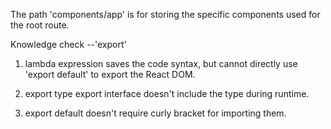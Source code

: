 The path 'components/app' is for storing the specific components used for the root route.

Knowledge check --'export'
1. lambda expression saves the code syntax, but cannot directly use 'export default' to export the React DOM.     

2. export type export interface doesn't include the type during runtime.

3. export default doesn't require curly bracket for importing them.